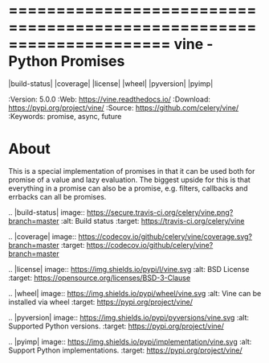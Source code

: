 =====================================================================
 vine - Python Promises
=====================================================================

|build-status| |coverage| |license| |wheel| |pyversion| |pyimp|

:Version: 5.0.0
:Web: https://vine.readthedocs.io/
:Download: https://pypi.org/project/vine/
:Source: https://github.com/celery/vine/
:Keywords: promise, async, future

About
=====

This is a special implementation of promises in that it can be used both
for promise of a value and lazy evaluation. The biggest upside for this
is that everything in a promise can also be a promise, e.g. filters,
callbacks and errbacks can all be promises.

.. |build-status| image:: https://secure.travis-ci.org/celery/vine.png?branch=master
    :alt: Build status
    :target: https://travis-ci.org/celery/vine

.. |coverage| image:: https://codecov.io/github/celery/vine/coverage.svg?branch=master
    :target: https://codecov.io/github/celery/vine?branch=master

.. |license| image:: https://img.shields.io/pypi/l/vine.svg
    :alt: BSD License
    :target: https://opensource.org/licenses/BSD-3-Clause

.. |wheel| image:: https://img.shields.io/pypi/wheel/vine.svg
    :alt: Vine can be installed via wheel
    :target: https://pypi.org/project/vine/

.. |pyversion| image:: https://img.shields.io/pypi/pyversions/vine.svg
    :alt: Supported Python versions.
    :target: https://pypi.org/project/vine/

.. |pyimp| image:: https://img.shields.io/pypi/implementation/vine.svg
    :alt: Support Python implementations.
    :target: https://pypi.org/project/vine/

